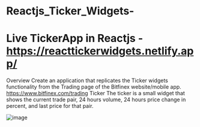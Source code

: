
# Reactjs_Ticker_Widgets-

# Live TickerApp in Reactjs - https://reacttickerwidgets.netlify.app/
Overview Create an application that replicates the  Ticker widgets functionality from the Trading page of the Bitfinex website/mobile app. https://www.bitfinex.com/trading  Ticker The ticker is a small widget that shows the current trade pair, 24 hours volume, 24 hours price change in percent, and last price for that pair.



![image](https://user-images.githubusercontent.com/55871146/137847939-c56f2369-ae52-4852-ad78-ef09c8a216c6.png)

